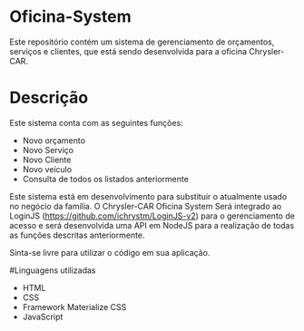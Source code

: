 # Oficina-System
Este repositório contém um sistema de gerenciamento de orçamentos, serviços e clientes, que está sendo desenvolvida para a oficina Chrysler-CAR.

# Descrição
Este sistema conta com as seguintes funções:
- Novo orçamento
- Novo Serviço
- Novo Cliente
- Novo veículo
- Consulta de todos os listados anteriormente

Este sistema está em desenvolvimento para substituir o atualmente usado no negócio da família. O Chrysler-CAR Oficina System Será integrado ao LoginJS (https://github.com/ichrystm/LoginJS-v2) para o gerenciamento de acesso e será desenvolvida uma API em NodeJS para a realização de todas as funções descritas anteriormente.

Sinta-se livre para utilizar o código em sua aplicação.

#Linguagens utilizadas
- HTML
- CSS
- Framework Materialize CSS
- JavaScript

